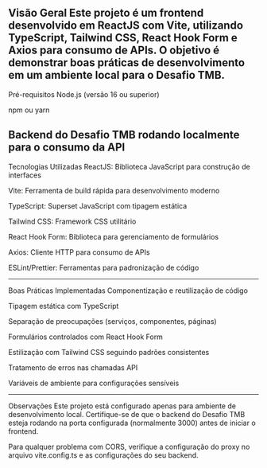 Visão Geral
Este projeto é um frontend desenvolvido em ReactJS com Vite, utilizando TypeScript, Tailwind CSS, React Hook Form e Axios para consumo de APIs. O objetivo é demonstrar boas práticas de desenvolvimento em um ambiente local para o Desafio TMB.
---

Pré-requisitos
Node.js (versão 16 ou superior)

npm ou yarn

Backend do Desafio TMB rodando localmente para o consumo da API
---

Tecnologias Utilizadas
ReactJS: Biblioteca JavaScript para construção de interfaces

Vite: Ferramenta de build rápida para desenvolvimento moderno

TypeScript: Superset JavaScript com tipagem estática

Tailwind CSS: Framework CSS utilitário

React Hook Form: Biblioteca para gerenciamento de formulários

Axios: Cliente HTTP para consumo de APIs

ESLint/Prettier: Ferramentas para padronização de código

---

Boas Práticas Implementadas
Componentização e reutilização de código

Tipagem estática com TypeScript

Separação de preocupações (serviços, componentes, páginas)

Formulários controlados com React Hook Form

Estilização com Tailwind CSS seguindo padrões consistentes

Tratamento de erros nas chamadas API

Variáveis de ambiente para configurações sensíveis

---

Observações
Este projeto está configurado apenas para ambiente de desenvolvimento local. Certifique-se de que o backend do Desafio TMB esteja rodando na porta configurada (normalmente 3000) antes de iniciar o frontend.

Para qualquer problema com CORS, verifique a configuração do proxy no arquivo vite.config.ts e as configurações do seu backend.
